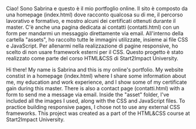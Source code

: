 Ciao! Sono Sabrina e questo è il mio portfoglio online. Il sito è composto da una homepage (index.html) dove racconto qualcosa su di me, il percorso lavorativo e formativo, e mostro alcuni dei certificati ottenuti durante il master. 
C'è anche una pagina dedicata ai contatti (contatti.html) con un form per mandarmi un messaggio direttamente via email.
All'interno della cartella "assets", ho raccolto tutte le immagini utilizzate, insieme ai file CSS e JavaScript. Per allenarmi nella realizzazione di pagine responsive, ho scelto di non usare framework esterni per il CSS. Questo progetto è stato realizzato come parte del corso HTML&CSS di Start2Impact University.

Hi there! My name is Sabrina and this is my online's portfolio. My website constist in a homepage (index.html) where I share some information about me, my education and work experience, and I show some of my certificate gain during this master. 
There is also a contact page (contatti.html) with a form to send me a message via email. 
Inside the "asset" folder, I've included all the images I used, along with the CSS and JavaScript files. To practice building responsive pages, I chose not to use any external CSS frameworks. This project was created as a part of the HTML&CSS course at Start2Impact University.
